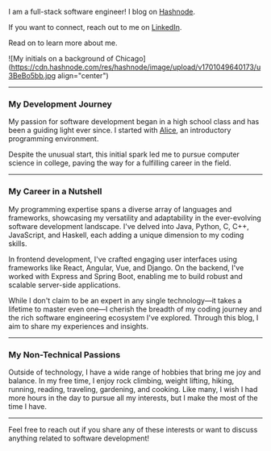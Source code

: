 I am a full-stack software engineer! I blog on [Hashnode](https://blog.seancoughlin.me). 

If you want to connect, reach out to me on [LinkedIn](https://www.linkedin.com/in/sean-m-coughlin/).

Read on to learn more about me.

![My initials on a background of Chicago](https://cdn.hashnode.com/res/hashnode/image/upload/v1701049640173/u3BeBo5bb.jpg align="center")

---

### My Development Journey

My passion for software development began in a high school class and has been a guiding light ever since. I started with [Alice](https://en.wikipedia.org/wiki/Alice_(software)), an introductory programming environment.

Despite the unusual start, this initial spark led me to pursue computer science in college, paving the way for a fulfilling career in the field.

---

### My Career in a Nutshell

My programming expertise spans a diverse array of languages and frameworks, showcasing my versatility and adaptability in the ever-evolving software development landscape. I've delved into Java, Python, C, C++, JavaScript, and Haskell, each adding a unique dimension to my coding skills.

In frontend development, I've crafted engaging user interfaces using frameworks like React, Angular, Vue, and Django. On the backend, I've worked with Express and Spring Boot, enabling me to build robust and scalable server-side applications.

While I don't claim to be an expert in any single technology—it takes a lifetime to master even one—I cherish the breadth of my coding journey and the rich software engineering ecosystem I've explored. Through this blog, I aim to share my experiences and insights.

---

### My Non-Technical Passions

Outside of technology, I have a wide range of hobbies that bring me joy and balance. In my free time, I enjoy rock climbing, weight lifting, hiking, running, reading, traveling, gardening, and cooking. Like many, I wish I had more hours in the day to pursue all my interests, but I make the most of the time I have.

---

Feel free to reach out if you share any of these interests or want to discuss anything related to software development!